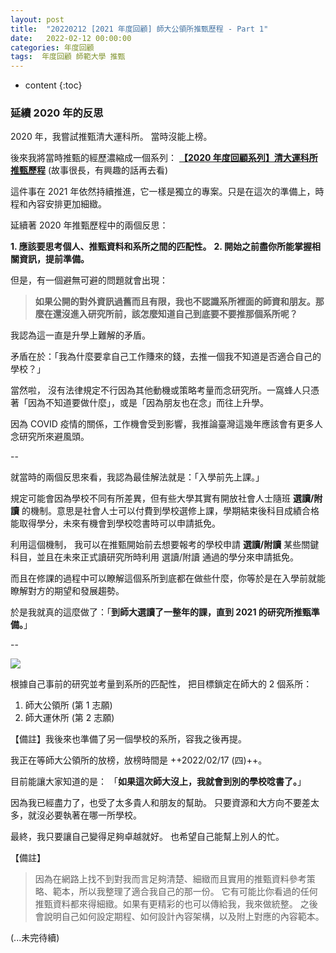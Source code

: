```yaml
---
layout: post
title:  "20220212 [2021 年度回顧] 師大公領所推甄歷程 - Part 1"
date:   2022-02-12 00:00:00
categories: 年度回顧
tags:  年度回顧 師範大學 推甄
---
```



* content
{:toc}


### 延續 2020 年的反思

2020 年，我嘗試推甄清大運科所。
當時沒能上榜。

後來我將當時推甄的經歷濃縮成一個系列：
**[【2020 年度回顧系列】清大運科所推甄歷程](https://shouzo.github.io/collections/years/2020_NTHU-Sport-Science.html)** (故事很長，有興趣的話再去看)

這件事在 2021 年依然持續推進，它一樣是獨立的專案。只是在這次的準備上，時程和內容安排更加細緻。

延續著 2020 年推甄歷程中的兩個反思：

**1. 應該要思考個人、推甄資料和系所之間的匹配性。**
**2. 開始之前盡你所能掌握相關資訊，提前準備。**

但是，有一個避無可避的問題就會出現：
> **如果公開的對外資訊過舊而且有限，我也不認識系所裡面的師資和朋友。那麼在還沒進入研究所前，該怎麼知道自己到底要不要推那個系所呢？**

我認為這一直是升學上難解的矛盾。

矛盾在於：「我為什麼要拿自己工作賺來的錢，去推一個我不知道是否適合自己的學校？」


當然啦，
沒有法律規定不行因為其他動機或策略考量而念研究所。一窩蜂人只憑著「因為不知道要做什麼」，或是「因為朋友也在念」而往上升學。

因為 COVID 疫情的關係，工作機會受到影響，我推論臺灣這幾年應該會有更多人念研究所來避風頭。


--


就當時的兩個反思來看，我認為最佳解法就是：「入學前先上課。」

規定可能會因為學校不同有所差異，但有些大學其實有開放社會人士隨班 **選讀/附讀** 的機制。意思是社會人士可以付費到學校選修上課，學期結束後科目成績合格能取得學分，未來有機會到學校唸書時可以申請抵免。

利用這個機制，
我可以在推甄開始前去想要報考的學校申請 **選讀/附讀** 某些關鍵科目，並且在未來正式讀研究所時利用 選讀/附讀 通過的學分來申請抵免。

而且在修課的過程中可以瞭解這個系所到底都在做些什麼，你等於是在入學前就能瞭解對方的期望和發展趨勢。

於是我就真的這麼做了：「**到師大選讀了一整年的課，直到 2021 的研究所推甄準備。**」


--

![](https://i.imgur.com/VlWlUK9.png)

根據自己事前的研究並考量到系所的匹配性，
把目標鎖定在師大的 2 個系所：
1. 師大公領所 (第 1 志願)
2. 師大運休所 (第 2 志願)

【備註】我後來也準備了另一個學校的系所，容我之後再提。

我正在等師大公領所的放榜，放榜時間是 ++2022/02/17 (四)++。

目前能讓大家知道的是：
「**如果這次師大沒上，我就會到別的學校唸書了。**」

因為我已經盡力了，也受了太多貴人和朋友的幫助。
只要資源和大方向不要差太多，就沒必要執著在哪一所學校。

最終，我只要讓自己變得足夠卓越就好。
也希望自己能幫上別人的忙。


【備註】
> 因為在網路上找不到對我而言足夠清楚、細緻而且實用的推甄資料參考策略、範本，所以我整理了適合我自己的那一份。
> 它有可能比你看過的任何推甄資料都來得細緻。如果有更精彩的也可以傳給我，我來做統整。
> 之後會說明自己如何設定期程、如何設計內容架構，以及附上對應的內容範本。


(...未完待續)